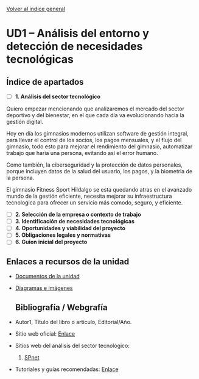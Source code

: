 [Volver al índice general](../README.md)

# UD1 – Análisis del entorno y detección de necesidades tecnológicas

## Índice de apartados

- [ ] **1. Análisis del sector tecnológico**

Quiero empezar mencionando que analizaremos el mercado del sector deportivo y del bienestar, en el que cada día 
va evolucionando hacia la gestión digital.

Hoy en día los gimnasios modernos utilizan software de gestión integral, para llevar el control de los socios,
los pagos mensuales, y el flujo del gimnasio, todo esto para mejorar el rendimiento del gimnasio, automatizar
trabajo que haria una persona, evitando así el error humano.

Como también, la ciberseguridad y la protección de datos personales, porque incluyen datos de la salud del usuario,
los pagos, y la biometria de la persona.

El gimnasio Fitness Sport Hildalgo se esta quedando atras en el avanzado mundo de la gestión eficiente, necesita mejorar
su infraestructura tecnologica para ofrecer un servicio más comodo, seguro, y eficiente.


- [ ] **2. Selección de la empresa o contexto de trabajo**
- [ ] **3. Identificación de necesidades tecnológicas**
- [ ] **4. Oportunidades y viabilidad del proyecto**
- [ ] **5. Obligaciones legales y normativas**
- [ ] **6. Guion inicial del proyecto**

## Enlaces a recursos de la unidad

- [Documentos de la unidad](./documentos/)
- [Diagramas e imágenes](./img/)

  ## Bibliografía / Webgrafía 
- Autor1, Título del libro o artículo, Editorial/Año.
- Sitio web oficial: [Enlace](https://www.ejemplo.com)
- Sitios web del análisis del sector tecnológico:
  1. [SPnet](https://softwarepara.net/gimnasios/) 
- Tutoriales y guías recomendadas: [Enlace](https://www.ejemplo2.com)


